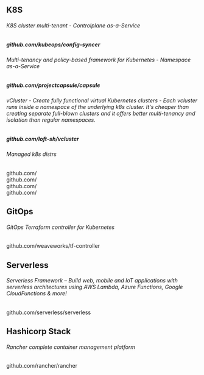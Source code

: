 ## K8S
###### K8S cluster multi-tenant - Controlplane as-a-Service
##### github.com/kubeops/config-syncer
###### Multi-tenancy and policy-based framework for Kubernetes - Namespace as-a-Service
##### github.com/projectcapsule/capsule
###### vCluster - Create fully functional virtual Kubernetes clusters - Each vcluster runs inside a namespace of the underlying k8s cluster. It's cheaper than creating separate full-blown clusters and it offers better multi-tenancy and isolation than regular namespaces.
##### github.com/loft-sh/vcluster
###### Managed k8s distrs
github.com/ \
github.com/ \
github.com/ \
github.com/

## GitOps
###### GitOps Terraform controller for Kubernetes
github.com/weaveworks/tf-controller

## Serverless
###### Serverless Framework – Build web, mobile and IoT applications with serverless architectures using AWS Lambda, Azure Functions, Google CloudFunctions & more!
github.com/serverless/serverless

## Hashicorp Stack
###### Rancher complete container management platform
github.com/rancher/rancher

